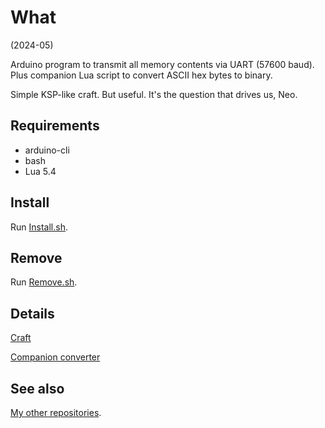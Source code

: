 # What

(2024-05)

Arduino program to transmit all memory contents via UART (57600 baud).
Plus companion Lua script to convert ASCII hex bytes to binary.

Simple KSP-like craft. But useful. It's the question that drives us, Neo.


## Requirements

  * arduino-cli
  * bash
  * Lua 5.4


## Install

Run [Install.sh](Install.sh).


## Remove

Run [Remove.sh](Remove.sh).


## Details

[Craft](MemoryExplorer.ino)

[Companion converter](HexToBin.lua)


## See also

[My other repositories](https://github.com/martin-eden/contents).
